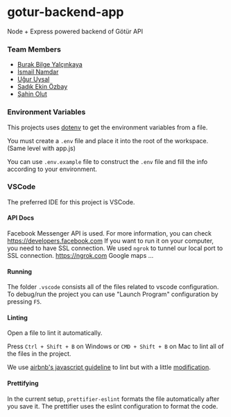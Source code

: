 # gotur-backend-app

Node + Express powered backend of Götür API

### Team Members
* [Burak Bilge Yalçınkaya](https://github.com/bbyalcinkaya)
* [İsmail Namdar](https://github.com/ismailnamdar)
* [Uğur Uysal](https://github.com/uguruysal0)
* [Sadık Ekin Özbay](https://github.com/sadikekin)
* [Şahin Olut](https://github.com/norveclibalikci)


### Environment Variables

This projects uses [dotenv](https://github.com/motdotla/dotenv) to get the environment variables from a file.

You must create a `.env` file and place it into the root of the workspace. (Same level with app.js)

You can use `.env.example` file to construct the `.env` file and fill the info according to your environment.

### VSCode

The preferred IDE for this project is VSCode.

#### API Docs

Facebook Messenger API is used. For more information, you can check https://developers.facebook.com
If you want to run it on your computer, you need to have SSL connection. We used `ngrok` to tunnel our local port to SSL connection. https://ngrok.com
Google maps ...

#### Running

The folder `.vscode` consists all of the files related to vscode configuration. To debug/run the project you can use "Launch Program" configuration by pressing `F5`.

#### Linting

Open a file to lint it automatically.

Press `Ctrl + Shift + B` on Windows or `CMD + Shift + B` on Mac to lint all of the files in the project.

We use [airbnb's javascript guideline](http://github.com/airbnb/javascript) to lint but with a little [modification](.eslintrc.json).

#### Prettifying

In the current setup, `prettifier-eslint` formats the file automatically after you save it. The prettifier uses the eslint configuration to format the code.
